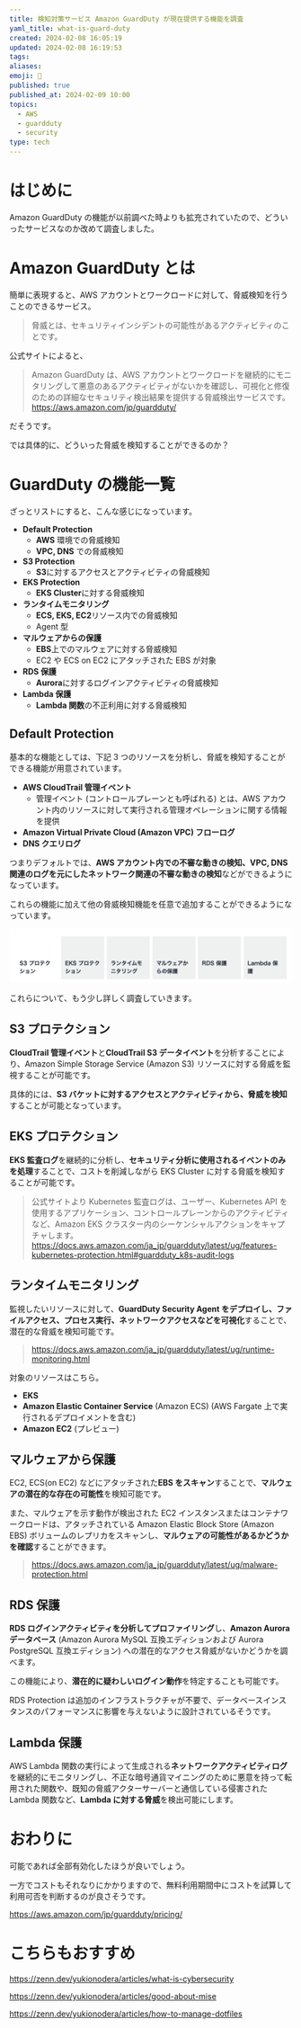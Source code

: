```yaml
---
title: 検知対策サービス Amazon GuardDuty が現在提供する機能を調査
yaml_title: what-is-guard-duty
created: 2024-02-08 16:05:19
updated: 2024-02-08 16:19:53
tags: 
aliases: 
emoji: 🐷
published: true
published_at: 2024-02-09 10:00
topics:
  - AWS
  - guardduty
  - security
type: tech
---
```


# はじめに

Amazon GuardDuty の機能が以前調べた時よりも拡充されていたので、どういったサービスなのか改めて調査しました。

# Amazon GuardDuty とは

簡単に表現すると、AWS アカウントとワークロードに対して、脅威検知を行うことのできるサービス。

> 脅威とは、セキュリティインシデントの可能性があるアクティビティのことです。

公式サイトによると、

> Amazon GuardDuty は、AWS アカウントとワークロードを継続的にモニタリングして悪意のあるアクティビティがないかを確認し、可視化と修復のための詳細なセキュリティ検出結果を提供する脅威検出サービスです。
https://aws.amazon.com/jp/guardduty/

だそうです。

では具体的に、どういった脅威を検知することができるのか？

# GuardDuty の機能一覧

ざっとリストにすると、こんな感じになっています。

- **Default Protection**
	- **AWS** 環境での脅威検知
	- **VPC, DNS** での脅威検知
- **S3 Protection**
	- **S3**に対するアクセスとアクティビティの脅威検知
- **EKS Protection**
	- **EKS Cluster**に対する脅威検知
- **ランタイムモニタリング**
	- **ECS, EKS, EC2**リソース内での脅威検知
	- Agent 型
- **マルウェアからの保護**
	- **EBS**上でのマルウェアに対する脅威検知
	- EC2 や ECS on EC2 にアタッチされた EBS が対象
- **RDS 保護**
	- **Aurora**に対するログインアクティビティの脅威検知
- **Lambda 保護**
	- **Lambda 関数**の不正利用に対する脅威検知

## Default Protection

基本的な機能としては、下記 3 つのリソースを分析し、脅威を検知することができる機能が用意されています。

- **AWS CloudTrail 管理イベント**
    - 管理イベント (コントロールプレーンとも呼ばれる) とは、AWS アカウント内のリソースに対して実行される管理オペレーションに関する情報を提供
- **Amazon Virtual Private Cloud (Amazon VPC) フローログ**
- **DNS クエリログ**

つまりデフォルトでは、**AWS アカウント内での不審な動きの検知、VPC, DNS 関連のログを元にしたネットワーク関連の不審な動きの検知**などができるようになっています。

これらの機能に加えて他の脅威検知機能を任意で追加することができるようになっています。

![](/images/what-is-guard-duty-20240208041229.png)

これらについて、もう少し詳しく調査していきます。

## S3 プロテクション

**CloudTrail 管理イベント**と**CloudTrail S3 データイベント**を分析することにより、Amazon Simple Storage Service (Amazon S3) リソースに対する脅威を監視することが可能です。

具体的には、**S3 バケットに対するアクセスとアクティビティから、脅威を検知**することが可能となっています。

## EKS プロテクション

**EKS 監査ログ**を継続的に分析し、**セキュリティ分析に使用されるイベントのみを処理**することで、コストを削減しながら EKS Cluster に対する脅威を検知することが可能です。

> 公式サイトより
> Kubernetes 監査ログは、ユーザー、Kubernetes API を使用するアプリケーション、コントロールプレーンからのアクティビティなど、Amazon EKS クラスター内のシーケンシャルアクションをキャプチャします。
https://docs.aws.amazon.com/ja_jp/guardduty/latest/ug/features-kubernetes-protection.html#guardduty_k8s-audit-logs

## ランタイムモニタリング

監視したいリソースに対して、**GuardDuty Security Agent をデプロイし、ファイルアクセス、プロセス実行、ネットワークアクセスなどを可視化**することで、潜在的な脅威を検知可能です。

> https://docs.aws.amazon.com/ja_jp/guardduty/latest/ug/runtime-monitoring.html

対象のリソースはこちら。

- **EKS**
- **Amazon Elastic Container Service** (Amazon ECS) (AWS Fargate 上で実行されるデプロイメントを含む)
- **Amazon EC2** (プレビュー) 

## マルウェアから保護

EC2, ECS(on EC2) などにアタッチされた**EBS をスキャン**することで、**マルウェアの潜在的な存在の可能性**を検知可能です。

また、マルウェアを示す動作が検出された EC2 インスタンスまたはコンテナワークロードは、アタッチされている Amazon Elastic Block Store (Amazon EBS) ボリュームのレプリカをスキャンし、**マルウェアの可能性があるかどうかを確認**することができます。

> 
> https://docs.aws.amazon.com/ja_jp/guardduty/latest/ug/malware-protection.html

## RDS 保護

**RDS ログインアクティビティを分析してプロファイリング**し、**Amazon Aurora データベース** (Amazon Aurora MySQL 互換エディションおよび Aurora PostgreSQL 互換エディション) への潜在的なアクセス脅威がないかどうかを調べます。

この機能により、**潜在的に疑わしいログイン動作**を特定することも可能です。

RDS Protection は追加のインフラストラクチャが不要で、データベースインスタンスのパフォーマンスに影響を与えないように設計されているそうです。

## Lambda 保護

AWS Lambda 関数の実行によって生成される**ネットワークアクティビティログ**を継続的にモニタリングし、不正な暗号通貨マイニングのために悪意を持って転用された関数や、既知の脅威アクターサーバーと通信している侵害された Lambda 関数など、**Lambda に対する脅威**を検出可能にします。

# おわりに

可能であれば全部有効化したほうが良いでしょう。

一方でコストもそれなりにかかりますので、無料利用期間中にコストを試算して利用可否を判断するのが良さそうです。

https://aws.amazon.com/jp/guardduty/pricing/

# こちらもおすすめ

https://zenn.dev/yukionodera/articles/what-is-cybersecurity

https://zenn.dev/yukionodera/articles/good-about-mise

https://zenn.dev/yukionodera/articles/how-to-manage-dotfiles
